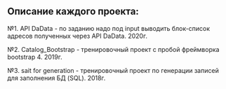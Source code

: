 Описание каждого проекта:
---
№1. API DaData - по заданию надо под input выводить блок-список адресов полученных через API DaData. 2020г.

№2. Catalog_Bootstrap - тренировочный проект с пробой фреймворка bootstrap 4. 2019г.

№3. sait for generation - тренировочный проект по генерации записей для заполнения БД (SQL). 2018г.
